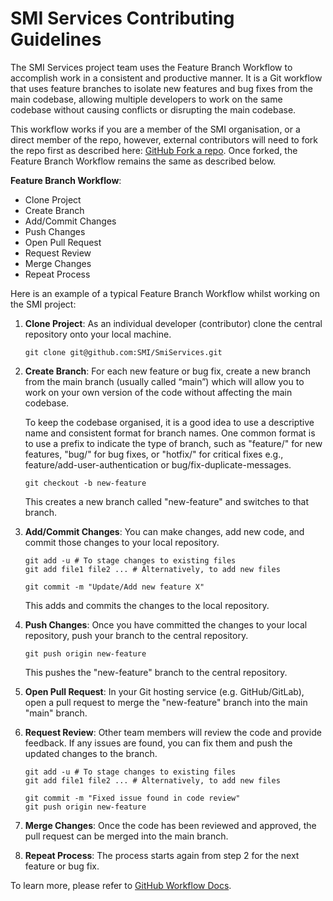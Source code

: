 # SMI Services Contributing Guidelines

The SMI Services project team uses the Feature Branch Workflow to accomplish work in a consistent and productive manner. It is a Git workflow that uses feature branches to isolate new features and bug fixes from the main codebase, allowing multiple developers to work on the same codebase without causing conflicts or disrupting the main codebase.

This workflow works if you are a member of the SMI organisation, or a direct member of the repo, however, external contributors will need to fork the repo first as described here: [GitHub Fork a repo](https://docs.github.com/en/get-started/quickstart/fork-a-repo). Once forked, the Feature Branch Workflow remains the same as described below.

**Feature Branch Workflow**:

- Clone Project
- Create Branch
- Add/Commit Changes
- Push Changes
- Open Pull Request
- Request Review
- Merge Changes
- Repeat Process

Here is an example of a typical Feature Branch Workflow whilst working on the SMI project:

1. **Clone Project**: As an individual developer (contributor) clone the central repository onto your local machine.

   ```console
   git clone git@github.com:SMI/SmiServices.git
   ```

1. **Create Branch**: For each new feature or bug fix, create a new branch from the main branch (usually called “main”) which will allow you to work on your own version of the code without affecting the main codebase.

   To keep the codebase organised, it is a good idea to use a descriptive name and consistent format for branch names. One common format is to use a prefix to indicate the type of branch, such as "feature/" for new features, "bug/" for bug fixes, or "hotfix/" for critical fixes e.g., feature/add-user-authentication or bug/fix-duplicate-messages.

   ```console
   git checkout -b new-feature
   ```

   This creates a new branch called "new-feature" and switches to that branch.

1. **Add/Commit Changes**: You can make changes, add new code, and commit those changes to your local repository.

   ```console
   git add -u # To stage changes to existing files
   git add file1 file2 ... # Alternatively, to add new files

   git commit -m "Update/Add new feature X"
   ```

   This adds and commits the changes to the local repository.

1. **Push Changes**: Once you have committed the changes to your local repository, push your branch to the central repository.

   ```console
   git push origin new-feature
   ```

   This pushes the "new-feature" branch to the central repository.

1. **Open Pull Request**: In your Git hosting service (e.g. GitHub/GitLab), open a pull request to merge the "new-feature" branch into the main "main" branch.

1. **Request Review**: Other team members will review the code and provide feedback. If any issues are found, you can fix them and push the updated changes to the branch.

   ```console
   git add -u # To stage changes to existing files
   git add file1 file2 ... # Alternatively, to add new files

   git commit -m "Fixed issue found in code review"
   git push origin new-feature
   ```

1. **Merge Changes**: Once the code has been reviewed and approved, the pull request can be merged into the main branch.

1. **Repeat Process**: The process starts again from step 2 for the next feature or bug fix.

To learn more, please refer to [GitHub Workflow Docs](https://docs.github.com/en/get-started/quickstart/github-flow).
